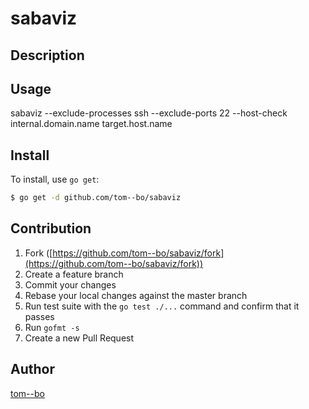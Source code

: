 # sabaviz



## Description

## Usage
sabaviz --exclude-processes ssh --exclude-ports 22 --host-check internal.domain.name target.host.name

## Install

To install, use `go get`:

```bash
$ go get -d github.com/tom--bo/sabaviz
```

## Contribution

1. Fork ([https://github.com/tom--bo/sabaviz/fork](https://github.com/tom--bo/sabaviz/fork))
1. Create a feature branch
1. Commit your changes
1. Rebase your local changes against the master branch
1. Run test suite with the `go test ./...` command and confirm that it passes
1. Run `gofmt -s`
1. Create a new Pull Request

## Author

[tom--bo](https://github.com/tom--bo)

